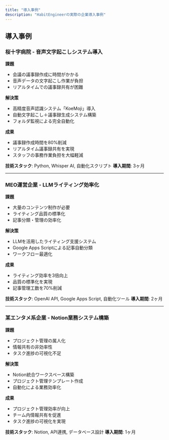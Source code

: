 ```yaml
---
title: "導入事例"
description: "HabitEngineerの実際の企業導入事例"
---
```


## 導入事例

### 桜十字病院 - 音声文字起こしシステム導入

**課題**
- 会議の議事録作成に時間がかかる
- 音声データの文字起こし作業が負担
- リアルタイムでの議事録共有が困難

**解決策**
- 高精度音声認識システム「KoeMoji」導入
- 自動文字起こし＋議事録生成システム構築
- フォルダ監視による完全自動化

**成果**
- 議事録作成時間を80%削減
- リアルタイム議事録共有を実現
- スタッフの事務作業負担を大幅軽減

**技術スタック**: Python, Whisper AI, 自動化スクリプト
**導入期間**: 3ヶ月

---

### MEO運営企業 - LLMライティング効率化

**課題**
- 大量のコンテンツ制作が必要
- ライティング品質の標準化
- 記事分類・管理の効率化

**解決策**
- LLMを活用したライティング支援システム
- Google Apps Scriptによる記事自動分類
- ワークフロー最適化

**成果**
- ライティング効率を3倍向上
- 品質の標準化を実現
- 記事管理工数を70%削減

**技術スタック**: OpenAI API, Google Apps Script, 自動化ツール
**導入期間**: 2ヶ月

---

### 某エンタメ系企業 - Notion業務システム構築

**課題**
- プロジェクト管理の属人化
- 情報共有の非効率性
- タスク進捗の可視化不足

**解決策**
- Notion統合ワークスペース構築
- プロジェクト管理テンプレート作成
- 自動化による業務効率化

**成果**
- プロジェクト管理効率が向上
- チーム内情報共有を促進
- タスク進捗の可視化を実現

**技術スタック**: Notion, API連携, データベース設計
**導入期間**: 1ヶ月